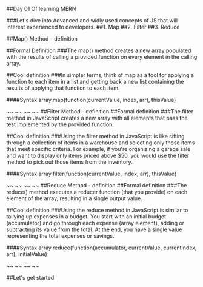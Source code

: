 ##Day 01 Of learning MERN

###Let's dive into Advanced and widly used concepts of JS that will interest experienced to developers.
##1. Map
##2. Filter
##3. Reduce

##Map() Method - definition 

##Formal Definition
###The map() method creates a new array populated with the results of calling a provided function on every element in the calling array.

##Cool definition
###In simpler terms, think of map as a tool for applying a function to each item in a list and getting back a new list containing the results of applying that function to each item.

####Syntax
array.map(function(currentValue, index, arr), thisValue)

~~ ~~
~~ ~~
##Filter Method - definition
##Formal definition
###The filter method in JavaScript creates a new array with all elements that pass the test implemented by the provided function.

##Cool definition
###Using the filter method in JavaScript is like sifting through a collection of items in a warehouse and selecting only those items that meet specific criteria. For example, if you're organizing a garage sale and want to display only items priced above $50, you would use the filter method to pick out those items from the inventory.

####Syntax
array.filter(function(currentValue, index, arr), thisValue)

~~ ~~
~~ ~~
##Reduce Method - definition
##Formal definition
###The reduce() method executes a reducer function (that you provide) on each element of the array, resulting in a single output value.

##Cool definition
###Using the reduce method in JavaScript is similar to tallying up expenses in a budget. You start with an initial budget (accumulator) and go through each expense (array element), adding or subtracting its value from the total. At the end, you have a single value representing the total expenses or savings.

####Syntax
array.reduce(function(accumulator, currentValue, currentIndex, arr), initialValue)

~~ ~~
~~ ~~

##Let's get started